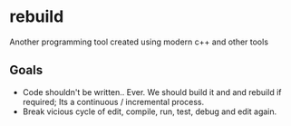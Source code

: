 # rebuild
Another programming tool created using modern c++ and other tools

Goals
------

- Code shouldn't be written.. Ever. We should build it and and rebuild if required; Its a continuous / incremental process. 
- Break vicious cycle of edit, compile, run, test, debug and edit again.


